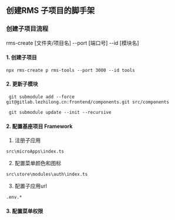 ## 创建RMS 子项目的脚手架


### 创建子项目流程

rms-create [文件夹/项目名] --port [端口号] --id [模块名]
#### 1. 创建子项目
```
npx rms-create p rms-tools --port 3000 --id tools
```

#### 2. 更新子模块
```
 git submodule add --force git@gitlab.lezhilong.cn:frontend/components.git src/components

 git submodule update --init --recursive
```

#### 2. 配置基座项目 Framework
1. 注册子应用
```
src\microApps\index.ts
```
2. 配置菜单颜色和图标
```
src\store\modules\auth\index.ts
```
3. 配置子应用url
```
.env.*
```

#### 3. 配置菜单权限